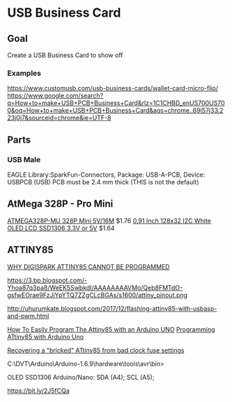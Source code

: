 # USB Business Card

## Goal
Create a USB Business Card to show off

### Examples
https://www.customusb.com/usb-business-cards/wallet-card-micro-flip/
https://www.google.com/search?q=How+to+make+USB+PCB+Business+Card&rlz=1C1CHBD_enUS700US700&oq=How+to+make+USB+PCB+Business+Card&aqs=chrome..69i57j33.223j0j7&sourceid=chrome&ie=UTF-8

## Parts

### USB Male
EAGLE Library:SparkFun-Connectors, Package: USB-A-PCB, Device: USBPCB (USB)
PCB must be 2.4 mm thick (THIS is not the default)

## AtMega 328P - Pro Mini
[ATMEGA328P-MU 328P Mini 5V/16M](https://www.aliexpress.com/item/32957796720.html?spm=a2g0o.productlist.0.0.10bc7584R93ocw&algo_pvid=2337db98-8c60-4270-ba3b-3e71f61a25b4&algo_expid=2337db98-8c60-4270-ba3b-3e71f61a25b4-30&btsid=44120d56-dbbb-40d1-ac82-edb683eeffd0&ws_ab_test=searchweb0_0,searchweb201602_4,searchweb201603_60)
$1.76
[0.91 Inch 128x32 I2C White OLED LCD SSD1306 3.3V or 5V](https://www.aliexpress.com/item/32794583827.html?spm=a2g0s.9042311.0.0.230c4c4dZpfmin)
$1.64

## ATTINY85

[WHY DIGISPARK ATTINY85 CANNOT BE PROGRAMMED](https://www.instructables.com/id/How-to-unlock-Digispark-ATtiny85-and-convert-it-to/)

https://3.bp.blogspot.com/-Yhoa87q3pa8/WeEK5SwbkdI/AAAAAAAAVMo/Qeb8FMTdO-gsfwEOrae9FzJjYpYTQ7ZZgCLcBGAs/s1600/attiny_pinout.png

http://uhurumkate.blogspot.com/2017/12/flashing-attiny85-with-usbasp-and-pwm.html

[How To Easily Program The Attiny85 with an Arduino UNO](https://www.youtube.com/watch?v=VlUq2COFjj4)
[Programming ATtiny85 with Arduino Uno](https://create.arduino.cc/projecthub/arjun/programming-attiny85-with-arduino-uno-afb829)

[Recovering a "bricked" ATtiny85 from bad clock fuse settings](http://tacticalsnack.blogspot.com/2014/11/recovering-bricked-attiny85-from-bad.html)

C:\DVT\Arduino\Arduino-1.6.9\hardware\tools\avr\bin>

OLED SSD1306
Arduino/Nano: SDA (A4); SCL (A5);



https://bit.ly/2J5fCQa
